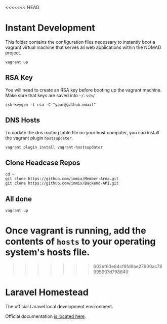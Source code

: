 <<<<<<< HEAD
# Instant Development
This folder contains the configuration files necessary to instantly boot a
vagrant virtual machine that serves all web applications within the NOMAD 
project.

```
vagrant up
```

## RSA Key
You will need to create an RSA key before booting up the vagrant machine.
Make sure that keys are saved into `~/.ssh/`
```
ssh-keygen -t rsa -C "your@github.email"
```

## DNS Hosts
To update the dns routing table file on your host computer, you can install the
vagrant plugin `hostsupdater`.
```
vagrant plugin install vagrant-hostsupdater
```

## Clone Headcase Repos
```
cd ~
git clone https://github.com/immix/Member-Area.git
git clone https://github.com/immix/Backend-API.git
```


## All done

```
vagrant up
```

Once vagrant is running, add the contents of `hosts` to your operating system's
hosts file.
=======
>>>>>>> 602ef63e64cf8fd9ae27900ac78995607d798640
# Laravel Homestead

The official Laravel local development environment.

Official documentation [is located here](http://laravel.com/docs/homestead?version=4.2).
